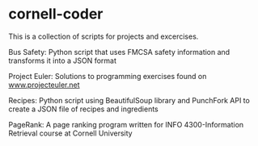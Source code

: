 cornell-coder
===========

This is a collection of scripts for projects and excercises.

Bus Safety: Python script that uses FMCSA safety information and transforms it into a JSON format 

Project Euler: Solutions to programming exercises found on www.projecteuler.net

Recipes: Python script using BeautifulSoup library and PunchFork API to create a JSON file of recipes and ingredients

PageRank: A page ranking program written for INFO 4300-Information Retrieval course at Cornell University